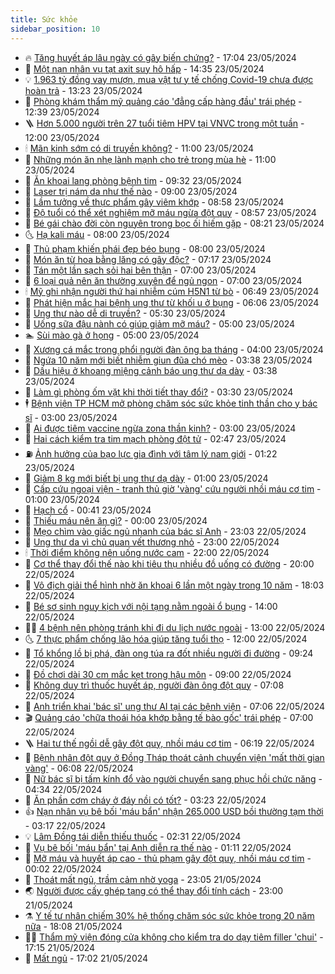 ```yaml
---
title: Sức khỏe
sidebar_position: 10
---
```


<!-- vnexpress-suc-khoe:START -->
- 🔥 [Tăng huyết áp lâu ngày có gây biến chứng?](https://vnexpress.net/tang-huyet-ap-lau-ngay-co-gay-bien-chung-4749631.html) - 17:04 23/05/2024
- 🥰 [Một nạn nhân vụ tạt axit suy hô hấp](https://vnexpress.net/mot-nan-nhan-vu-tat-axit-suy-ho-hap-4749859.html) - 14:35 23/05/2024
- 💡 [1.963 tỷ đồng vay mượn, mua vật tư y tế chống Covid-19 chưa được hoàn trả](https://vnexpress.net/1-963-ty-dong-vay-muon-mua-vat-tu-y-te-chong-covid-19-chua-duoc-hoan-tra-4749851.html) - 13:23 23/05/2024
- 🤗 [Phòng khám thẩm mỹ quảng cáo &#39;đẳng cấp hàng đầu&#39; trái phép](https://vnexpress.net/phong-kham-tham-my-quang-cao-dang-cap-hang-dau-trai-phep-4749772.html) - 12:39 23/05/2024
- 🪜 [Hơn 5.000 người trên 27 tuổi tiêm HPV tại VNVC trong một tuần](https://vnexpress.net/hon-5-000-nguoi-tren-27-tuoi-tiem-hpv-tai-vnvc-trong-mot-tuan-4749781.html) - 12:00 23/05/2024
- 🕯 [Mãn kinh sớm có di truyền không?](https://vnexpress.net/man-kinh-som-co-di-truyen-khong-4749682.html) - 11:00 23/05/2024
- 🤭 [Những món ăn nhẹ lành mạnh cho trẻ trong mùa hè](https://vnexpress.net/nhung-mon-an-nhe-lanh-manh-cho-tre-trong-mua-he-4749563.html) - 11:00 23/05/2024
- 👀 [Ăn khoai lang phòng bệnh tim](https://vnexpress.net/an-khoai-lang-phong-benh-tim-4749626.html) - 09:32 23/05/2024
- 🌋 [Laser trị nám da như thế nào](https://vnexpress.net/laser-tri-nam-da-nhu-the-nao-4749624.html) - 09:00 23/05/2024
- 🫶 [Lầm tưởng về thực phẩm gây viêm khớp](https://vnexpress.net/lam-tuong-ve-thuc-pham-gay-viem-khop-4749578.html) - 08:58 23/05/2024
- 🦆 [Độ tuổi có thể xét nghiệm mỡ máu ngừa đột quỵ](https://vnexpress.net/do-tuoi-co-the-xet-nghiem-mo-mau-ngua-dot-quy-4749678.html) - 08:57 23/05/2024
- 🚀 [Bé gái chào đời còn nguyên trong bọc ối hiếm gặp](https://vnexpress.net/be-gai-chao-doi-con-nguyen-trong-boc-oi-hiem-gap-4749603.html) - 08:21 23/05/2024
- 🌜 [Hạ kali máu](https://vnexpress.net/ha-kali-mau-4749619.html) - 08:00 23/05/2024
- 🧰 [Thủ phạm khiến phái đẹp béo bụng](https://vnexpress.net/thu-pham-khien-phai-dep-beo-bung-4749552.html) - 08:00 23/05/2024
- 💫 [Món ăn từ hoa bằng lăng có gây độc?](https://vnexpress.net/mon-an-tu-hoa-bang-lang-co-gay-doc-4748117.html) - 07:17 23/05/2024
- 🌝 [Tán một lần sạch sỏi hai bên thận](https://vnexpress.net/tan-mot-lan-sach-soi-hai-ben-than-4749642.html) - 07:00 23/05/2024
- 🗽 [6 loại quả nên ăn thường xuyên để ngủ ngon](https://vnexpress.net/6-loai-qua-nen-an-thuong-xuyen-de-ngu-ngon-4749600.html) - 07:00 23/05/2024
- 🕯 [Mỹ ghi nhận người thứ hai nhiễm cúm H5N1 từ bò](https://vnexpress.net/my-ghi-nhan-nguoi-thu-hai-nhiem-cum-h5n1-tu-bo-4749649.html) - 06:49 23/05/2024
- 🦅 [Phát hiện mắc hai bệnh ung thư từ khối u ở bụng](https://vnexpress.net/phat-hien-mac-hai-benh-ung-thu-tu-khoi-u-o-bung-4749495.html) - 06:06 23/05/2024
- 🦆 [Ung thư nào dễ di truyền?](https://vnexpress.net/ung-thu-nao-de-di-truyen-4749549.html) - 05:30 23/05/2024
- 🎊 [Uống sữa đậu nành có giúp giảm mỡ máu?](https://vnexpress.net/uong-sua-dau-nanh-co-giup-giam-mo-mau-4749596.html) - 05:00 23/05/2024
- 🏊 [Sùi mào gà ở họng](https://vnexpress.net/sui-mao-ga-o-hong-4749228.html) - 05:00 23/05/2024
- 📝 [Xương cá mắc trong phổi người đàn ông ba tháng](https://vnexpress.net/xuong-ca-mac-trong-phoi-nguoi-dan-ong-ba-thang-4749509.html) - 04:00 23/05/2024
- 💯 [Ngứa 10 năm mới biết nhiễm giun đũa chó mèo](https://vnexpress.net/ngua-10-nam-moi-biet-nhiem-giun-dua-cho-meo-4749512.html) - 03:38 23/05/2024
- 🌊 [Dấu hiệu ở khoang miệng cảnh báo ung thư dạ dày](https://vnexpress.net/dau-hieu-o-khoang-mieng-canh-bao-ung-thu-da-day-4749557.html) - 03:38 23/05/2024
- 🚀 [Làm gì phòng ốm vặt khi thời tiết thay đổi?](https://vnexpress.net/lam-gi-phong-om-vat-khi-thoi-tiet-thay-doi-4749524.html) - 03:30 23/05/2024
- 🕴 [Bệnh viện TP HCM mở phòng chăm sóc sức khỏe tinh thần cho y bác sĩ](https://vnexpress.net/benh-vien-tp-hcm-mo-phong-cham-soc-suc-khoe-tinh-than-cho-y-bac-si-4749527.html) - 03:00 23/05/2024
- 🗽 [Ai được tiêm vaccine ngừa zona thần kinh?](https://vnexpress.net/ai-duoc-tiem-vaccine-ngua-zona-than-kinh-4749462.html) - 03:00 23/05/2024
- 🎡 [Hai cách kiểm tra tim mạch phòng đột tử](https://vnexpress.net/hai-cach-kiem-tra-tim-mach-phong-dot-tu-4749446.html) - 02:47 23/05/2024
- ⛽️ [Ảnh hưởng của bạo lực gia đình với tâm lý nam giới](https://vnexpress.net/anh-huong-cua-bao-luc-gia-dinh-voi-tam-ly-nam-gioi-4749407.html) - 01:22 23/05/2024
- 🦆 [Giảm 8 kg mới biết bị ung thư dạ dày](https://vnexpress.net/giam-8-kg-moi-biet-bi-ung-thu-da-day-4749315.html) - 01:00 23/05/2024
- 🤩 [Cấp cứu ngoại viện - tranh thủ giờ &#39;vàng&#39; cứu người nhồi máu cơ tim](https://vnexpress.net/cap-cuu-ngoai-vien-tranh-thu-gio-vang-cuu-nguoi-nhoi-mau-co-tim-4749269.html) - 01:00 23/05/2024
- 🦒 [Hạch cổ](https://vnexpress.net/hach-co-4749238.html) - 00:41 23/05/2024
- 💫 [Thiếu máu nên ăn gì?](https://vnexpress.net/thieu-mau-nen-an-gi-4749263.html) - 00:00 23/05/2024
- 🐘 [Mẹo chìm vào giấc ngủ nhanh của bác sĩ Anh](https://vnexpress.net/meo-chim-vao-giac-ngu-nhanh-cua-bac-si-anh-4748409.html) - 23:03 22/05/2024
- 🚀 [Ung thư da vì chủ quan vết thương nhỏ](https://vnexpress.net/ung-thu-da-vi-chu-quan-vet-thuong-nho-4749385.html) - 23:00 22/05/2024
- 🕯 [Thời điểm không nên uống nước cam](https://vnexpress.net/thoi-diem-khong-nen-uong-nuoc-cam-4748592.html) - 22:00 22/05/2024
- 🦏 [Cơ thể thay đổi thế nào khi tiêu thụ nhiều đồ uống có đường](https://vnexpress.net/co-the-thay-doi-the-nao-khi-tieu-thu-nhieu-do-uong-co-duong-4749279.html) - 20:00 22/05/2024
- 🦄 [Vô địch giải thể hình nhờ ăn khoai 6 lần một ngày trong 10 năm](https://vnexpress.net/vo-dich-giai-the-hinh-nho-an-khoai-6-lan-mot-ngay-trong-10-nam-4748134.html) - 18:03 22/05/2024
- 🦒 [Bé sơ sinh nguy kịch với nội tạng nằm ngoài ổ bụng](https://vnexpress.net/be-so-sinh-nguy-kich-voi-noi-tang-nam-ngoai-o-bung-4749340.html) - 14:00 22/05/2024
- 👨‍🏫 [4 bệnh nên phòng tránh khi đi du lịch nước ngoài](https://vnexpress.net/4-benh-nen-phong-tranh-khi-di-du-lich-nuoc-ngoai-4749241.html) - 13:00 22/05/2024
- 🌜 [7 thực phẩm chống lão hóa giúp tăng tuổi thọ](https://vnexpress.net/7-thuc-pham-chong-lao-hoa-giup-tang-tuoi-tho-4749196.html) - 12:00 22/05/2024
- 🚀 [Tổ khổng lồ bị phá, đàn ong túa ra đốt nhiều người đi đường](https://vnexpress.net/to-khong-lo-bi-pha-dan-ong-tua-ra-dot-nhieu-nguoi-di-duong-4749317.html) - 09:24 22/05/2024
- 💃 [Đồ chơi dài 30 cm mắc kẹt trong hậu môn](https://vnexpress.net/do-choi-dai-30-cm-mac-ket-trong-hau-mon-4749342.html) - 09:00 22/05/2024
- 💯 [Không duy trì thuốc huyết áp, người đàn ông đột quỵ](https://vnexpress.net/khong-duy-tri-thuoc-huyet-ap-nguoi-dan-ong-dot-quy-4749143.html) - 07:08 22/05/2024
- 🤔 [Anh triển khai &#39;bác sĩ&#39; ung thư AI tại các bệnh viện](https://vnexpress.net/anh-trien-khai-bac-si-ung-thu-ai-tai-cac-benh-vien-4749142.html) - 07:06 22/05/2024
- 🎬 [Quảng cáo &#39;chữa thoái hóa khớp bằng tế bào gốc&#39; trái phép](https://vnexpress.net/quang-cao-chua-thoai-hoa-khop-bang-te-bao-goc-trai-phep-4749235.html) - 07:00 22/05/2024
- 🪜 [Hai tư thế ngồi dễ gây đột quỵ, nhồi máu cơ tim](https://vnexpress.net/hai-tu-the-ngoi-de-gay-dot-quy-nhoi-mau-co-tim-4749057.html) - 06:19 22/05/2024
- 🦣 [Bệnh nhân đột quỵ ở Đồng Tháp thoát cảnh chuyển viện &#39;mất thời gian vàng&#39;](https://vnexpress.net/benh-nhan-dot-quy-o-dong-thap-thoat-canh-chuyen-vien-mat-thoi-gian-vang-4749205.html) - 06:08 22/05/2024
- 🧐 [Nữ bác sĩ bị tấm kính đổ vào người chuyển sang phục hồi chức năng](https://vnexpress.net/nu-bac-si-bi-tam-kinh-do-vao-nguoi-chuyen-sang-phuc-hoi-chuc-nang-4749001.html) - 04:34 22/05/2024
- 🤡 [Ăn phần cơm cháy ở đáy nồi có tốt?](https://vnexpress.net/an-phan-com-chay-o-day-noi-co-tot-4749077.html) - 03:23 22/05/2024
- 👍 [Nạn nhân vụ bê bối &#39;máu bẩn&#39; nhận 265.000 USD bồi thường tạm thời](https://vnexpress.net/nan-nhan-vu-be-boi-mau-ban-nhan-265-000-usd-boi-thuong-tam-thoi-4748986.html) - 03:17 22/05/2024
- 💡 [Lâm Đồng tái diễn thiếu thuốc](https://vnexpress.net/lam-dong-tai-dien-thieu-thuoc-4749042.html) - 02:31 22/05/2024
- 💯 [Vụ bê bối &#39;máu bẩn&#39; tại Anh diễn ra thế nào](https://vnexpress.net/vu-be-boi-mau-ban-tai-anh-dien-ra-the-nao-4748974.html) - 01:11 22/05/2024
- 🧠 [Mỡ máu và huyết áp cao - thủ phạm gây đột quỵ, nhồi máu cơ tim](https://vnexpress.net/mo-mau-va-huyet-ap-cao-thu-pham-gay-dot-quy-nhoi-mau-co-tim-4748528.html) - 00:02 22/05/2024
- 🎡 [Thoát mất ngủ, trầm cảm nhờ yoga](https://vnexpress.net/thoat-mat-ngu-tram-cam-nho-yoga-4747995.html) - 23:05 21/05/2024
- 🌏 [Người được cấy ghép tạng có thể thay đổi tính cách](https://vnexpress.net/nguoi-duoc-cay-ghep-tang-co-the-thay-doi-tinh-cach-4748808.html) - 23:00 21/05/2024
- ⚗️ [Y tế tư nhân chiếm 30% hệ thống chăm sóc sức khỏe trong 20 năm nữa](https://vnexpress.net/y-te-tu-nhan-chiem-30-he-thong-cham-soc-suc-khoe-trong-20-nam-nua-4748953.html) - 18:08 21/05/2024
- 👨‍🏫 [Thẩm mỹ viện đóng cửa không cho kiểm tra do dạy tiêm filler &#39;chui&#39;](https://vnexpress.net/tham-my-vien-dong-cua-khong-cho-kiem-tra-do-day-tiem-filler-chui-4748929.html) - 17:15 21/05/2024
- 🤖 [Mất ngủ](https://vnexpress.net/mat-ngu-4748741.html) - 17:02 21/05/2024<!-- vnexpress-suc-khoe:END -->
